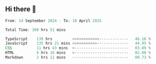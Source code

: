 ## Hi there 👋
<!--START_SECTION:Muni-->

```Javascript
From: 14 September 2024 - To: 10 April 2025

Total Time: 300 hrs 51 mins

TypeScript    139 hrs         >>>>>>>>>>>>-------------   46.16 %
JavaScript    135 hrs 21 mins >>>>>>>>>>>--------------   44.95 %
CSS           11 hrs 43 mins  >------------------------   03.89 %
HTML          6 hrs 16 mins   >------------------------   02.08 %
Markdown      2 hrs 11 mins   -------------------------   00.73 %
```

<!--END_SECTION:Muni-->
